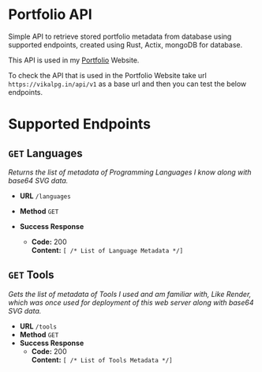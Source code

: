 # Portfolio API

Simple API to retrieve stored portfolio metadata from database using supported endpoints, created using Rust, Actix, mongoDB for database.

This API is used in my [Portfolio](https://vikalpg.in) Website.
<br />

To check the API that is used in the Portfolio Website take url `https://vikalpg.in/api/v1` as a base url and then you can test the below endpoints.

# Supported Endpoints

## `GET` Languages

_Returns the list of metadata of Programming Languages I know along with base64 SVG data._

- **URL**
  `/languages`

- **Method**
  `GET`
- **Success Response**
  - **Code:** 200 <br />
    **Content:** `[ /* List of Language Metadata */]`

## `GET` Tools

_Gets the list of metadata of Tools I used and am familiar with, Like Render, which was once used for deployment of this web server along with base64 SVG data._

- **URL**
  `/tools`
- **Method**
  `GET`
- **Success Response**
  - **Code:** 200 <br />
    **Content:** `[ /* List of Tools Metadata */]`

<!--
## `GET` Projects

_Gets the list of metadata of Projects I made for practice and learning purposes._
* **URL**
  `/projects`

* **Method**
  `GET`

* **Success Response**
  * **Code:** 200 <br />
    **Content:** `{"status": "success", "data": {"projects": [ /* List of Projects Metadata */] }}`

* **Error Response**
  * **Code:** 500 <br />
    **Content:** `{
      "status": "failed",
      "message": "Something Went Wrong",
    }` -->
